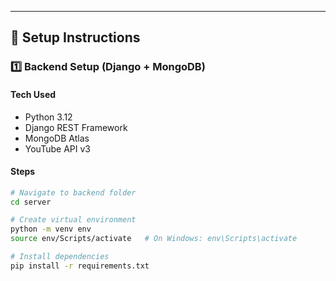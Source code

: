 
---

## 🚀 Setup Instructions

### 1️⃣ **Backend Setup (Django + MongoDB)**

#### **Tech Used**
- Python 3.12
- Django REST Framework
- MongoDB Atlas
- YouTube API v3

#### **Steps**
```bash
# Navigate to backend folder
cd server

# Create virtual environment
python -m venv env
source env/Scripts/activate   # On Windows: env\Scripts\activate

# Install dependencies
pip install -r requirements.txt
